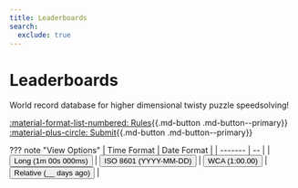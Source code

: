 ```yaml
---
title: Leaderboards
search:
  exclude: true
---
```


<meta property="og:type" content="website">
<meta property="og:title" content="Leaderboards" />
<meta property="og:description" content="World record database for higher dimensional twisty puzzle speedsolving" />
<meta property="og:url" content="https://hypercubing.xyz/" />
<meta property="og:image" content="https://assets.hypercubing.xyz/img/virt/mc4d_3x3x3x3.png" />

<script src="/javascripts/leaderboards.js"></script>

# Leaderboards




World record database for higher dimensional twisty puzzle speedsolving!


[:material-format-list-numbered: Rules](https://hypercubing.xyz/leaderboards/rules/){{.md-button .md-button--primary}}
[:material-plus-circle: Submit](/leaderboards/submit/index.md){{.md-button .md-button--primary}}

??? note "View Options"
    | Time Format | Date Format |
    | -------     | -- |
    | <input type="button" id="long-time-format" class="md-button md-button--primary" value="Long (1m 00s 000ms)" onclick="LongTime()"/> | <input type="button" id="iso-date-format" class="md-button md-button--primary" value="ISO 8601 (YYYY-MM-DD)" onclick="ISODate()"/>
    | <input type="button" id="wca-time-format" class="md-button" value="WCA (1:00.00)" onclick="ShortTime()"/> | <input type="button" id="relative-date-format" class="md-button" value="Relative (__ days ago)" onclick="RelativeDate()"/> |

